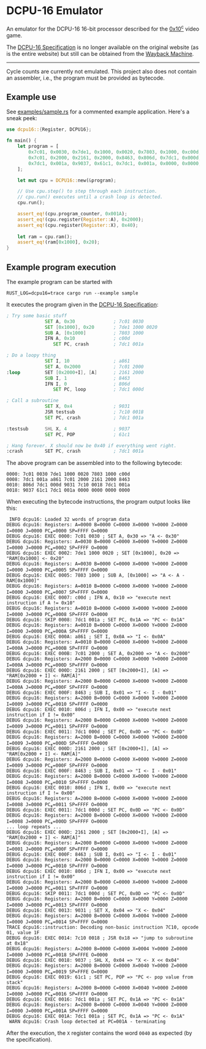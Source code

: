 # DCPU-16 Emulator

An emulator for the DCPU-16 16-bit processor described for the 
[0x10<sup>c</sup>] video game.

The [DCPU-16 Specification](docs/specification.txt) is no longer available on the
original website (as is the entire website) but still can be obtained from the [Wayback Machine].

---

Cycle counts are currently not emulated. This project also does not contain an
assembler, i.e., the program must be provided as bytecode. 

## Example use

See [examples/sample.rs] for a commented example application. Here's a sneak peek:

```rust
use dcpu16::{Register, DCPU16};

fn main() {
    let program = [
        0x7c01, 0x0030, 0x7de1, 0x1000, 0x0020, 0x7803, 0x1000, 0xc00d, 0x7dc1, 0x001a, 0xa861,
        0x7c01, 0x2000, 0x2161, 0x2000, 0x8463, 0x806d, 0x7dc1, 0x000d, 0x9031, 0x7c10, 0x0018,
        0x7dc1, 0x001a, 0x9037, 0x61c1, 0x7dc1, 0x001a, 0x0000, 0x0000, 0x0000, 0x0000,
    ];

    let mut cpu = DCPU16::new(&program);

    // Use cpu.step() to step through each instruction.
    // cpu.run() executes until a crash loop is detected.
    cpu.run();

    assert_eq!(cpu.program_counter, 0x001A);
    assert_eq!(cpu.register(Register::A), 0x2000);
    assert_eq!(cpu.register(Register::X), 0x40);
    
    let ram = cpu.ram();
    assert_eq!(ram[0x1000], 0x20);
}
```

## Example program execution

The example program can be started with

```console
RUST_LOG=dcpu16=trace cargo run --example sample
```

It executes the program given in the [DCPU-16 Specification](docs/specification.txt):

```asm
; Try some basic stuff
              SET A, 0x30              ; 7c01 0030
              SET [0x1000], 0x20       ; 7de1 1000 0020
              SUB A, [0x1000]          ; 7803 1000
              IFN A, 0x10              ; c00d
                 SET PC, crash         ; 7dc1 001a

; Do a loopy thing
              SET I, 10                ; a861
              SET A, 0x2000            ; 7c01 2000
:loop         SET [0x2000+I], [A]      ; 2161 2000
              SUB I, 1                 ; 8463
              IFN I, 0                 ; 806d
                 SET PC, loop          ; 7dc1 000d

; Call a subroutine
              SET X, 0x4               ; 9031
              JSR testsub              ; 7c10 0018
              SET PC, crash            ; 7dc1 001a

:testsub      SHL X, 4                 ; 9037
              SET PC, POP              ; 61c1

; Hang forever. X should now be 0x40 if everything went right.
:crash        SET PC, crash            ; 7dc1 001a
```

The above program can be assembled into to the following bytecode:

```hexdump
0000: 7c01 0030 7de1 1000 0020 7803 1000 c00d
0008: 7dc1 001a a861 7c01 2000 2161 2000 8463
0010: 806d 7dc1 000d 9031 7c10 0018 7dc1 001a
0018: 9037 61c1 7dc1 001a 0000 0000 0000 0000
```

When executing the bytecode instructions, the program output looks like this:

```
 INFO dcpu16: Loaded 32 words of program data
DEBUG dcpu16: Registers: A=0000 B=0000 C=0000 X=0000 Y=0000 Z=0000 I=0000 J=0000 PC⁎=0000 SP=FFFF O=0000
DEBUG dcpu16: EXEC 0000: 7c01 0030 ; SET A, 0x30 => "A <- 0x30"
DEBUG dcpu16: Registers: A=0030 B=0000 C=0000 X=0000 Y=0000 Z=0000 I=0000 J=0000 PC⁎=0002 SP=FFFF O=0000
DEBUG dcpu16: EXEC 0002: 7de1 1000 0020 ; SET [0x1000], 0x20 => "RAM[0x1000] <- 0x20"
DEBUG dcpu16: Registers: A=0030 B=0000 C=0000 X=0000 Y=0000 Z=0000 I=0000 J=0000 PC⁎=0005 SP=FFFF O=0000
DEBUG dcpu16: EXEC 0005: 7803 1000 ; SUB A, [0x1000] => "A <- A - RAM[0x1000]"
DEBUG dcpu16: Registers: A=0010 B=0000 C=0000 X=0000 Y=0000 Z=0000 I=0000 J=0000 PC⁎=0007 SP=FFFF O=0000
DEBUG dcpu16: EXEC 0007: c00d ; IFN A, 0x10 => "execute next instruction if A != 0x10"
DEBUG dcpu16: Registers: A=0010 B=0000 C=0000 X=0000 Y=0000 Z=0000 I=0000 J=0000 PC⁎=0008 SP=FFFF O=0000
DEBUG dcpu16: SKIP 0008: 7dc1 001a ; SET PC, 0x1A => "PC <- 0x1A"
DEBUG dcpu16: Registers: A=0010 B=0000 C=0000 X=0000 Y=0000 Z=0000 I=0000 J=0000 PC⁎=000A SP=FFFF O=0000
DEBUG dcpu16: EXEC 000A: a861 ; SET I, 0x0A => "I <- 0x0A"
DEBUG dcpu16: Registers: A=0010 B=0000 C=0000 X=0000 Y=0000 Z=0000 I=000A J=0000 PC⁎=000B SP=FFFF O=0000
DEBUG dcpu16: EXEC 000B: 7c01 2000 ; SET A, 0x2000 => "A <- 0x2000"
DEBUG dcpu16: Registers: A=2000 B=0000 C=0000 X=0000 Y=0000 Z=0000 I=000A J=0000 PC⁎=000D SP=FFFF O=0000
DEBUG dcpu16: EXEC 000D: 2161 2000 ; SET [0x2000+I], [A] => "RAM[0x2000 + I] <- RAM[A]"
DEBUG dcpu16: Registers: A=2000 B=0000 C=0000 X=0000 Y=0000 Z=0000 I=000A J=0000 PC⁎=000F SP=FFFF O=0000
DEBUG dcpu16: EXEC 000F: 8463 ; SUB I, 0x01 => "I <- I - 0x01"
DEBUG dcpu16: Registers: A=2000 B=0000 C=0000 X=0000 Y=0000 Z=0000 I=0009 J=0000 PC⁎=0010 SP=FFFF O=0000
DEBUG dcpu16: EXEC 0010: 806d ; IFN I, 0x00 => "execute next instruction if I != 0x00"
DEBUG dcpu16: Registers: A=2000 B=0000 C=0000 X=0000 Y=0000 Z=0000 I=0009 J=0000 PC⁎=0011 SP=FFFF O=0000
DEBUG dcpu16: EXEC 0011: 7dc1 000d ; SET PC, 0x0D => "PC <- 0x0D"
DEBUG dcpu16: Registers: A=2000 B=0000 C=0000 X=0000 Y=0000 Z=0000 I=0009 J=0000 PC⁎=000D SP=FFFF O=0000
DEBUG dcpu16: EXEC 000D: 2161 2000 ; SET [0x2000+I], [A] => "RAM[0x2000 + I] <- RAM[A]"
DEBUG dcpu16: Registers: A=2000 B=0000 C=0000 X=0000 Y=0000 Z=0000 I=0009 J=0000 PC⁎=000F SP=FFFF O=0000
DEBUG dcpu16: EXEC 000F: 8463 ; SUB I, 0x01 => "I <- I - 0x01"
DEBUG dcpu16: Registers: A=2000 B=0000 C=0000 X=0000 Y=0000 Z=0000 I=0008 J=0000 PC⁎=0010 SP=FFFF O=0000
DEBUG dcpu16: EXEC 0010: 806d ; IFN I, 0x00 => "execute next instruction if I != 0x00"
DEBUG dcpu16: Registers: A=2000 B=0000 C=0000 X=0000 Y=0000 Z=0000 I=0008 J=0000 PC⁎=0011 SP=FFFF O=0000
DEBUG dcpu16: EXEC 0011: 7dc1 000d ; SET PC, 0x0D => "PC <- 0x0D"
DEBUG dcpu16: Registers: A=2000 B=0000 C=0000 X=0000 Y=0000 Z=0000 I=0008 J=0000 PC⁎=000D SP=FFFF O=0000
... loop repeats ...
DEBUG dcpu16: EXEC 000D: 2161 2000 ; SET [0x2000+I], [A] => "RAM[0x2000 + I] <- RAM[A]"
DEBUG dcpu16: Registers: A=2000 B=0000 C=0000 X=0000 Y=0000 Z=0000 I=0001 J=0000 PC⁎=000F SP=FFFF O=0000
DEBUG dcpu16: EXEC 000F: 8463 ; SUB I, 0x01 => "I <- I - 0x01"
DEBUG dcpu16: Registers: A=2000 B=0000 C=0000 X=0000 Y=0000 Z=0000 I=0000 J=0000 PC⁎=0010 SP=FFFF O=0000
DEBUG dcpu16: EXEC 0010: 806d ; IFN I, 0x00 => "execute next instruction if I != 0x00"
DEBUG dcpu16: Registers: A=2000 B=0000 C=0000 X=0000 Y=0000 Z=0000 I=0000 J=0000 PC⁎=0011 SP=FFFF O=0000
DEBUG dcpu16: SKIP 0011: 7dc1 000d ; SET PC, 0x0D => "PC <- 0x0D"
DEBUG dcpu16: Registers: A=2000 B=0000 C=0000 X=0000 Y=0000 Z=0000 I=0000 J=0000 PC⁎=0013 SP=FFFF O=0000
DEBUG dcpu16: EXEC 0013: 9031 ; SET X, 0x04 => "X <- 0x04"
DEBUG dcpu16: Registers: A=2000 B=0000 C=0000 X=0004 Y=0000 Z=0000 I=0000 J=0000 PC⁎=0014 SP=FFFF O=0000
TRACE dcpu16::instruction: Decoding non-basic instruction 7C10, opcode 01, value 1F
DEBUG dcpu16: EXEC 0014: 7c10 0018 ; JSR 0x18 => "jump to subroutine at 0x18"
DEBUG dcpu16: Registers: A=2000 B=0000 C=0000 X=0004 Y=0000 Z=0000 I=0000 J=0000 PC⁎=0018 SP=FFFE O=0000
DEBUG dcpu16: EXEC 0018: 9037 ; SHL X, 0x04 => "X <- X << 0x04"
DEBUG dcpu16: Registers: A=2000 B=0000 C=0000 X=0040 Y=0000 Z=0000 I=0000 J=0000 PC⁎=0019 SP=FFFE O=0000
DEBUG dcpu16: EXEC 0019: 61c1 ; SET PC, POP => "PC <- pop value from stack"
DEBUG dcpu16: Registers: A=2000 B=0000 C=0000 X=0040 Y=0000 Z=0000 I=0000 J=0000 PC⁎=0016 SP=FFFF O=0000
DEBUG dcpu16: EXEC 0016: 7dc1 001a ; SET PC, 0x1A => "PC <- 0x1A"
DEBUG dcpu16: Registers: A=2000 B=0000 C=0000 X=0040 Y=0000 Z=0000 I=0000 J=0000 PC⁎=001A SP=FFFF O=0000
DEBUG dcpu16: EXEC 001A: 7dc1 001a ; SET PC, 0x1A => "PC <- 0x1A"
 WARN dcpu16: Crash loop detected at PC=001A - terminating
```

After the execution, the `X` register contains the word `0040` as expected (by the specification).

[0x10<sup>c</sup>]: https://en.wikipedia.org/wiki/0x10c
[DCPU-16 Specification]: docs/specification.txt
[Wayback Machine]: http://web.archive.org/web/20120504005858/http://0x10c.com/doc/dcpu-16.txt
[examples/sample.rs]: examples/sample.rs
